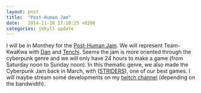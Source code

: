 ```yaml
---
layout: post
title:  "Post-Human Jam"
date:   2014-11-28 17:10:25 +0200
categories: jekyll update
---
```

I will be in Monthey for the [Post-Human Jam](https://web.archive.org/web/20150625094140/http://www.symposium-pi.ch/#!game-jam/c1dxm). We will represent Team-KwaKwa with [Dan](https://www.artstation.com/daniorgulescu) and [Tenchi](https://tenchi.team2xh.net/). Seems the jam is more oriented through the cyberpunk genre and we will only have 24 hours to make a game (from Saturday noon to Sunday noon). In this thematic genre, we also made the Cyberpunk Jam back in March, with ([STRIDERS](http://teamkwakwa.itch.io/striders)), one of our best games. I will maybe stream some developments on my [twitch channel](https://www.twitch.tv/kraklegrand) (depending on the bandwidth).
